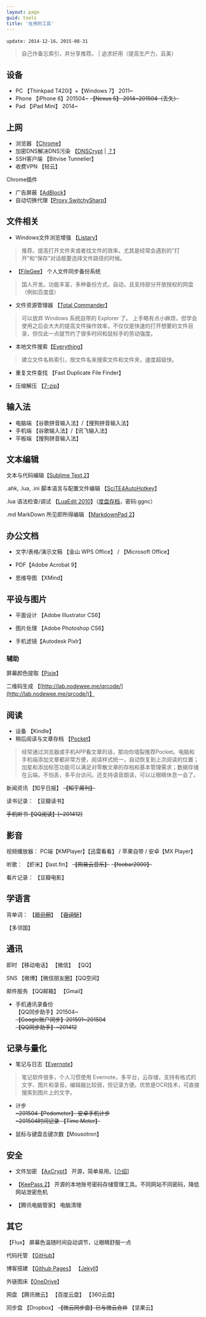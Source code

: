 ```yaml
---
layout: page
guid: tools
title: '在用的工具'
---
```


`update: 2014-12-16，2015-08-31`

> 自己作备忘索引，并分享推荐。  |  追求好用（提高生产力，且美） 

  

## 设备 ##

- PC 【Thinkpad T420i】+【Windows 7】 2011~
- Phone 【iPhone 6】201504~ <del>【Nexus 5】 2014~201504（丢失）</del>
- Pad 【iPad Mini】 2014~

## 上网 ##

* 浏览器 【[Chrome](http://www.google.cn/intl/zh-CN/chrome/)】
* 加密DNS解决DNS污染 【[DNSCrypt](http://www.opendns.com/about/innovations/dnscrypt/) | [？](http://www.williamlong.info/archives/3890.html)】
* SSH客户端 【Bitvise Tunnelier】
* 收费VPN 【轻云】


Chrome插件

 - 广告屏蔽【[AdBlock](https://chrome.google.com/webstore/detail/adblock/gighmmpiobklfepjocnamgkkbiglidom)】
- 自动切换代理【[Proxy SwitchySharp](https://chrome.google.com/webstore/detail/proxy-switchysharp/dpplabbmogkhghncfbfdeeokoefdjegm)】



## 文件相关 ##

* Windows文件浏览增强 【[Listary](http://www.listary.com/)】
> 推荐。提高打开文件夹或者找文件的效率。尤其是经常会遇到的“打开”和“保存”对话框要选择文件路径的时候。

* 【[FileGee](http://cn.filegee.com/)】 个人文件同步备份系统 
> 国人开发。功能丰富，多种备份方式，自动，且支持部分开放授权的网盘（例如百度盘）

* 文件资源管理器 【[Total Commander](http://www.ghisler.com/)】
> 可以放弃 Windows 系统自带的 Explorer 了。 上手略有点小麻烦，但学会使用之后会大大的提高文件操作效率，不仅仅是快速的打开想要的文件目录，但仅此一点就节约了很多时间和鼠标手的劳动强度。

* 本地文件搜索【[Everything](http://www.voidtools.com/)】
> 建立文件名称索引，按文件名来搜索文件和文件夹，速度超级快。

* 重复文件查找 【Fast Duplicate File Finder】

* 压缩解压 【[7-zip](http://www.7-zip.org/)】

## 输入法 ##

 - 电脑端 【谷歌拼音输入法】/【搜狗拼音输入法】
 - 手机端 【谷歌输入法】/【讯飞输入法】
 - 平板端 【搜狗拼音输入法】




## 文本编辑 ##

文本与代码编辑【[Sublime Text 2](http://www.sublimetext.com/)】

.ahk, .lua, .ini 脚本语言与配置文件编辑 【[SciTE4AutoHotkey](http://fincs.ahk4.net/scite4ahk/)】

.lua 语法检查/调试
【[LuaEdit 2010](http://luaforge.net/projects/luaedit/)】（[度盘存档](http://pan.baidu.com/s/1mgDRrF6)，密码:ggnc）

.md MarkDown 所见即所得编辑
【[MarkdownPad 2](http://markdownpad.com/)】

## 办公文档 ##

* 文字/表格/演示文稿 【金山 WPS Office】 / 【Microsoft Office】

* PDF【Adobe Acrobat 9】

* 思维导图 【XMind】

## 平设与图片 ##
* 平面设计 【Adobe Illustrator CS6】
* 图片处理 【Adobe Photoshop CS6】

* 手机滤镜【Autodesk Pixlr】

### 辅助 ###

屏幕颜色提取【[Pixie](http://www.nattyware.com/pixie.php)】

二维码生成 【[http://lab.nodewee.me/qrcode/](http://lab.nodewee.me/qrcode/)】


## 阅读 ##

* 设备 【Kindle】
* 稍后阅读与文章存档 【[Pocket](https://getpocket.com/)】
> 经常通过浏览器或手机APP看文章的话，那向你墙裂推荐Pocket。电脑和手机端添加文章都非常方便，阅读样式统一，自动恢复到上次阅读的位置；加星和添加标签功能可以满足对零散文章的存档和基本管理需求；数据存储在云端，不怕丢，多平台访问。还支持语音朗读，可以让眼睛休息一会了。

新闻资讯
【知乎日报】
<del>【知乎周刊】</del>

读书记录：
【豆瓣读书】

<del>手机听书【QQ阅读】[~201412]</del>



## 影音 ##

视频播放器：
PC端【KMPlayer】【迅雷看看】 / 苹果自带 / 安卓【MX Player】

听歌：
【虾米】【last.fm】
<del>【网易云音乐】</del>
<del>【foobar2000】</del>

看片记录：
【豆瓣电影】


## 学语言 ##
背单词：
【<del>[扇贝网](http://www.shanbay.com/)</del>】
【<del>[百词斩](http://www.baicizhan.com/)</del>】

【多邻国】


## 通讯 ##

即时 【移动电话】 【微信】 【QQ】

SNS 【微博】【微信朋友圈】【QQ空间】

邮件服务 【QQ邮箱】 【Gmail】

* 手机通讯录备份  
【QQ同步助手】201504~  
<del>【Google账户同步】201501~201504</del>  
<del>【QQ同步助手】~201412</del>  




## 记录与量化 ##

* 笔记与日志【[Evernote](http://evernote.com/)】
> 笔记软件很多，个人习惯使用 Evernote，多平台，云存储，支持有格式的文字、图片和录音。编辑器比较弱，但记录方便。优势是OCR技术，可直接搜索到图片上的文字。

* 计步  
<del>~201504【Pedometer】 安卓手机计步</del>  
<del>~201504时间记录 【Time Meter】</del>  

* 鼠标与键盘击键次数【Mousotron】


## 安全 ##

* 文件加密 【[AxCrypt](http://www.axantum.com/AxCrypt/)】 开源，简单易用。[[介绍](http://www.iplaysoft.com/axcrypt.html)]

* 【[KeePass 2](http://keepass.info/)】 开源的本地账号密码存储管理工具。不同网站不同密码，降低网站泄密危机

* 【腾讯电脑管家】 电脑清理


## 其它 ##

【Flux】 屏幕色温随时间自动调节，让眼睛舒服一点

代码托管 【[GitHub](http://github.com/)】

博客搭建
【[Github Pages](https://pages.github.com/)】
【[Jekyll](http://jekyllrb.com/)】

外链图床【[OneDrive](https://onedrive.live.com)】

网盘
【腾讯微云】
【百度云盘】
【360云盘】

同步盘
【Dropbox】
<del>【微云同步盘】已与微云合并</del>
【坚果云】

